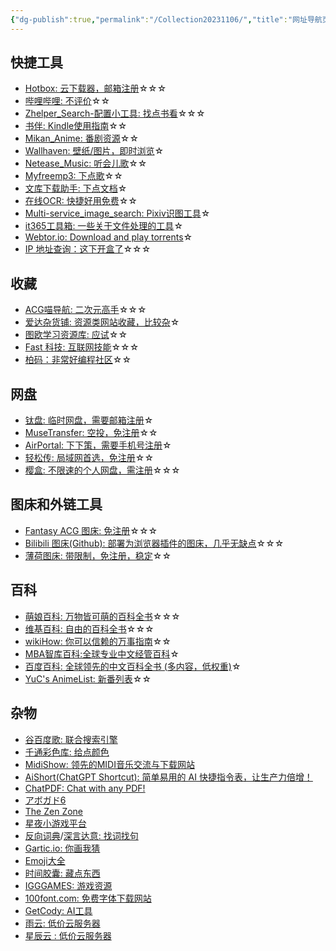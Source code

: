 ```yaml
---
{"dg-publish":true,"permalink":"/Collection20231106/","title":"网址导航页|快捷使用","created":"","updated":""}
---
```


## 快捷工具
- [Hotbox: 云下载器，邮箱注册](https://www.hotbox.fun/)☆☆☆
- [哔哩哔哩: 不评价](https://www.bilibili.com/)☆☆
- [Zhelper_Search-配置小工具: 找点书看](https://tool.ssdown.org/)☆☆☆
- [书伴: Kindle使用指南](https://bookfere.com/tools)☆☆
- [Mikan_Anime: 番剧资源](https://mikanani.me/)☆☆
- [Wallhaven: 壁纸/图片，即时浏览](https://wallhaven.cc/)☆
- [Netease_Music: 听会儿歌](https://music.163.com/)☆☆
- [Myfreemp3: 下点歌](https://tool.liumingye.cn/music/?page=searchPage#/)☆☆
- [文库下载助手: 下点文档](https://imwcr.cn/api/GetDocumentText/)☆
- [在线OCR: 快捷好用免费](https://ocr.wdku.net/)☆☆
- [Multi-service_image_search: Pixiv识图工具](http://www.iqdb.org/)☆
- [it365工具箱: 一些关于文件处理的工具](https://it365.abctool.info/zh-cn/)☆
- [Webtor.io: Download and play torrents](https://webtor.io/)☆
- [IP 地址查询：这下开盒了](https://nordvpn.com/zh/ip-lookup/)☆☆☆
## 收藏
- [ACG喵导航: 二次元高手](https://www.miaoaaa.com/)☆☆☆
- [爱达杂货铺: 资源类网站收藏，比较杂](https://adzhp.xyz/)☆
- [图欧学习资源库: 应试](https://tuostudy.com/)☆☆
- [Fast 科技: 互联网技能](https://fastkj.github.io/)☆☆☆
- [柏码：非常好编程社区](https://itbaima.net/)☆☆

## 网盘
- [钛盘: 临时网盘，需要邮箱注册](https://www.tmp.link/)☆
- [MuseTransfer: 空投，免注册](https://musetransfer.com/)☆☆
- [AirPortal: 下下策，需要手机号注册](https://airportal.cn/)☆
- [轻松传: 局域网首选，免注册](https://easychuan.cn/)☆☆
- [樱盒: 不限速的个人网盘，需注册](https://sakuradrive.com)☆☆☆
## 图床和外链工具
- [Fantasy ACG 图床: 免注册](https://img.xhacgn.com/)☆☆☆
- [Bilibili 图床(Github): 部署为浏览器插件的图床，几乎无缺点](https://github.com/liuchuana/BilibiliPicBed)☆☆☆
- [薄荷图床: 带限制，免注册，稳定](https://riyugo.com/index.php)☆☆
## 百科
- [萌娘百科: 万物皆可萌的百科全书](https://zh.moegirl.org.cn/Mainpage)☆☆☆
- [维基百科: 自由的百科全书](https://zh.wikipedia.org)☆☆☆
- [wikiHow: 你可以信赖的万事指南](https://zh.wikihow.com)☆☆
- [MBA智库百科:全球专业中文经管百科](https://wiki.mbalib.com)☆
- [百度百科: 全球领先的中文百科全书 (多内容，低权重)](https://baike.baidu.com/)☆
- [YuC's AnimeList: 新番列表](https://yuc.wiki/)☆☆
## 杂物
- [谷百度歌: 联合搜索引擎](https://www.gobaidugle.com/)
- [千通彩色库: 给点颜色](https://www.qtccolor.com/secaiku/)
- [MidiShow: 领先的MIDI音乐交流与下载网站](https://www.midishow.com/)
- [AiShort(ChatGPT Shortcut): 简单易用的 AI 快捷指令表，让生产力倍增！](https://www.aishort.top/)
- [ChatPDF: Chat with any PDF!](https://www.chatpdf.com/)
- [アボガド6](https://www.avogado6.com/)
- [The Zen Zone](https://thezen.zone/)
- [星夜小游戏平台](https://xingye.me/game/index.php)
- [反向词典](https://wantwords.net/)/[深言达意: 找词找句](https://www.shenyandayi.com/)
- [Gartic.io: 你画我猜](https://gartic.io/)
- [Emoji大全](https://www.emojiall.com)
- [时间胶囊: 藏点东西](http://p.timepill.net/)
- [IGGGAMES: 游戏资源](https://igg-games.com/)
- [100font.com: 免费字体下载网站](https://www.100font.com/)
- [GetCody: AI工具](https://getcody.ai/)
- [雨云: 低价云服务器](https://www.rainyun.com/home)
- [星辰云 : 低价云服务器](https://starxn.com/login)
